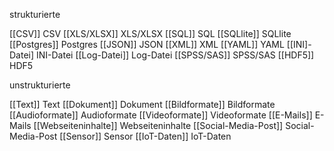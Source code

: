 strukturierte 

[[CSV]] CSV
[[XLS/XLSX]] XLS/XLSX 
[[SQL]] SQL
[[SQLlite]] SQLlite
[[Postgres]] Postgres 
[[JSON]] JSON
[[XML]] XML
[[YAML]] YAML
[[INI]-Datei] INI-Datei
[[Log-Datei]] Log-Datei
[[SPSS/SAS]] SPSS/SAS
[[HDF5]] HDF5


unstrukturierte


[[Text]] Text
[[Dokument]] Dokument
[[Bildformate]] Bildformate 
[[Audioformate]] Audioformate
[[Videoformate]] Videoformate 
[[E-Mails]] E-Mails
[[Webseiteninhalte]] Webseiteninhalte
[[Social-Media-Post]] Social-Media-Post
[[Sensor]] Sensor
[[IoT-Daten]] IoT-Daten